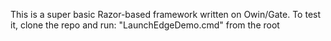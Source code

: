 This is a super basic Razor-based framework written on Owin/Gate. To test it, clone the repo and run: "LaunchEdgeDemo.cmd" from the root